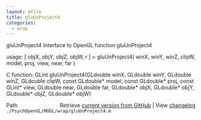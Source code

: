 ```yaml
---
layout: mfile
title: gluUnProject4
categories:
  - wrap
---
```


gluUnProject4  Interface to OpenGL function gluUnProject4

usage:  \[ objX, objY, objZ, objW, r \] = gluUnProject4\( winX, winY, winZ, clipW, model, proj, view, near, far \)

C function:  GLint gluUnProject4\(GLdouble winX, GLdouble winY, GLdouble winZ, GLdouble clipW, const GLdouble\* model, const GLdouble\* proj, const GLint\* view, GLdouble near, GLdouble far, GLdouble\* objX, GLdouble\* objY, GLdouble\* objZ, GLdouble\* objW\)


<div class="code_header" style="text-align:right;">
  <span style="float:left;">Path&nbsp;&nbsp;</span> <span class="counter">Retrieve <a href=
  "https://raw.github.com/Psychtoolbox-3/Psychtoolbox-3/beta/./PsychOpenGL/MOGL/wrap/gluUnProject4.m">current version from GitHub</a> | View <a href=
  "https://github.com/Psychtoolbox-3/Psychtoolbox-3/commits/beta/./PsychOpenGL/MOGL/wrap/gluUnProject4.m">changelog</a></span>
</div>
<div class="code">
  <code>./PsychOpenGL/MOGL/wrap/gluUnProject4.m</code>
</div>
